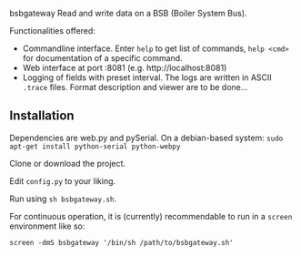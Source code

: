  bsbgateway
Read and write data on a BSB (Boiler System Bus).

Functionalities offered:

 * Commandline interface. Enter `help` to get list of commands, `help <cmd>` for documentation of a specific command.
 * Web interface at port :8081 (e.g. http://localhost:8081)
 * Logging of fields with preset interval. The logs are written in ASCII `.trace` files. Format description and viewer are to be done...

## Installation

Dependencies are web.py and pySerial.
On a debian-based system: `sudo apt-get install python-serial python-webpy`

Clone or download the project.

Edit `config.py` to your liking.

Run using `sh bsbgateway.sh`.

For continuous operation, it is (currently) recommendable to run in a `screen` environment like so:

`screen -dmS bsbgateway '/bin/sh /path/to/bsbgateway.sh'`
